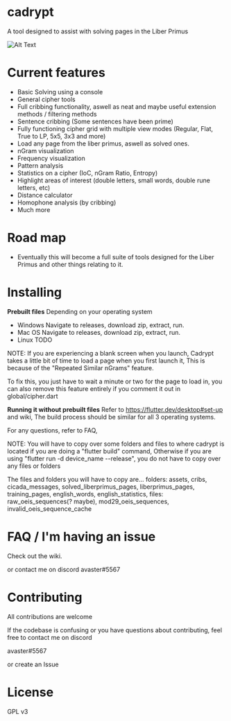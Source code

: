 # cadrypt

A tool designed to assist with solving pages in the Liber Primus

![Alt Text](https://i.imgur.com/rSCeeIc.png)
 
# Current features
- Basic Solving using a console
- General cipher tools
- Full cribbing functionality, aswell as neat and maybe useful extension methods / filtering methods
- Sentence cribbing (Some sentences have been prime)
- Fully functioning cipher grid with multiple view modes (Regular, Flat, True to LP, 5x5, 3x3 and more)
- Load any page from the liber primus, aswell as solved ones.
- nGram visualization
- Frequency visualization
- Pattern analysis
- Statistics on a cipher (IoC, nGram Ratio, Entropy)
- Highlight areas of interest (double letters, small words, double rune letters, etc)
- Distance calculator
- Homophone analysis (by cribbing)
- Much more

# Road map
- Eventually this will become a full suite of tools designed for the Liber Primus and other things relating to it.

# Installing

**Prebuilt files**
Depending on your operating system
- Windows
Navigate to releases, download zip, extract, run.
- Mac OS
Navigate to releases, download zip, extract, run.
- Linux
TODO

NOTE: If you are experiencing a blank screen when you launch, Cadrypt takes a little bit of time to load a page when you first launch it, This is because of the "Repeated Similar nGrams" feature.

To fix this, you just have to wait a minute or two for the page to load in, you can also remove this feature entirely if you comment it out in global/cipher.dart

**Running it without prebuilt files**
Refer to https://flutter.dev/desktop#set-up and wiki, The build process should be similar for all 3 operating systems.

For any questions, refer to FAQ,

NOTE: You will have to copy over some folders and files to where cadrypt is located if you are doing a "flutter build" command, Otherwise if you are using "flutter run -d device_name --release", you do not have to copy over any files or folders

The files and folders you will have to copy are...
folders: assets, cribs, cicada_messages, solved_liberprimus_pages, liberprimus_pages, training_pages, english_words, english_statistics,
files: raw_oeis_sequences(? maybe), mod29_oeis_sequences, invalid_oeis_sequence_cache

# FAQ / I'm having an issue
Check out the wiki.

or contact me on discord avaster#5567

# Contributing
All contributions are welcome

If the codebase is confusing or you have questions about contributing, feel free to contact me on discord

avaster#5567

or create an Issue

# License
GPL v3

